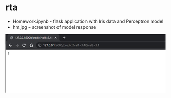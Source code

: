 # rta
 - Homework.ipynb - flask application with Iris data and Perceptron model
 - hm.jpg - screenshot of model response

![alt text](https://github.com/erickunix/rta/blob/main/hm.jpg)
